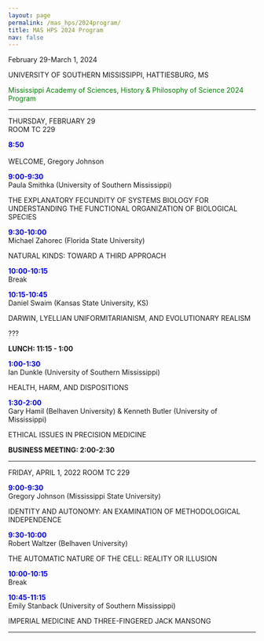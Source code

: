 ```yaml
---
layout: page
permalink: /mas_hps/2024program/
title: MAS HPS 2024 Program
nav: false
---
```


February 29-March 1, 2024

UNIVERSITY OF SOUTHERN MISSISSIPPI, HATTIESBURG, MS

<font color="green">Mississippi Academy of Sciences, History & Philosophy of Science 2024 Program</font>

---

THURSDAY, FEBRUARY 29<br>
ROOM TC 229

**<font color="blue">8:50</font>**<br> 		
WELCOME, Gregory Johnson

**<font color="blue">9:00-9:30</font>**<br>	
Paula Smithka (University of Southern Mississippi)

THE EXPLANATORY FECUNDITY OF SYSTEMS BIOLOGY FOR UNDERSTANDING THE FUNCTIONAL ORGANIZATION OF BIOLOGICAL SPECIES		

**<font color="blue">9:30-10:00</font>**<br>
Michael Zahorec (Florida State University)

NATURAL KINDS: TOWARD A THIRD APPROACH
	
**<font color="blue">10:00-10:15</font>**<br>
Break

**<font color="blue">10:15-10:45</font>**<br>
Daniel Swaim (Kansas State University, KS) 

DARWIN, LYELLIAN UNIFORMITARIANISM, AND EVOLUTIONARY REALISM


???


**LUNCH: 11:15 - 1:00**

**<font color="blue">1:00-1:30</font>**<br>
Ian Dunkle (University of Southern Mississippi)

HEALTH, HARM, AND DISPOSITIONS

**<font color="blue">1:30-2:00</font>**<br>
Gary Hamil (Belhaven University) & Kenneth Butler (University of Mississippi)

ETHICAL ISSUES IN PRECISION MEDICINE

**BUSINESS MEETING: 2:00-2:30**

---
 
FRIDAY, APRIL 1, 2022
ROOM TC 229

**<font color="blue">9:00-9:30</font>**<br>
Gregory Johnson (Mississippi State University)

IDENTITY AND AUTONOMY: AN EXAMINATION OF METHODOLOGICAL INDEPENDENCE

**<font color="blue">9:30-10:00</font>**<br>
Robert Waltzer (Belhaven University)

THE AUTOMATIC NATURE OF THE CELL: REALITY OR ILLUSION


**<font color="blue">10:00-10:15</font>**<br>
Break


**<font color="blue">10:45-11:15</font>**<br>
Emily Stanback (University of Southern Mississippi)

IMPERIAL MEDICINE AND THREE-FINGERED JACK MANSONG

---

